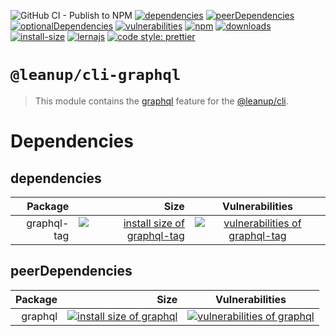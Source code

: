 ![GitHub CI - Publish to NPM](https://github.com/leanupjs/leanup/workflows/GitHub%20CI%20-%20Publish%20to%20NPM/badge.svg)
[![dependencies][dependencies]][dependencies-url]
[![peerDependencies][peerdependencies]][peerdependencies-url]
[![optionalDependencies][optionaldependencies]][optionaldependencies-url]
[![vulnerabilities][vulnerabilities]][vulnerabilities-url]
[![npm][npm]][npm-url]
[![downloads][downloads]][downloads-url]
[![install-size][install-size]][install-size-url]
[![lernajs][lernajs]][lernajs-url]
[![code style: prettier](https://img.shields.io/badge/code_style-prettier-ff69b4.svg)](https://github.com/prettier/prettier)

[npm]: https://img.shields.io/npm/v/@leanup/cli-graphql
[npm-url]: https://www.npmjs.com/package/@leanup/cli-graphql
[dependencies]: https://status.david-dm.org/gh/leanupjs/leanup.svg?path=packages/cli/plugins/graphql&ref=release/1.0
[dependencies-url]: https://david-dm.org/leanupjs/leanup?path=packages/cli/plugins/graphql&ref=release/1.0
[peerdependencies]: https://status.david-dm.org/gh/leanupjs/leanup.svg?path=packages/cli/plugins/graphql&ref=release/1.0&type=peer
[peerdependencies-url]: https://david-dm.org/leanupjs/leanup?path=packages/cli/plugins/graphql&ref=release/1.0&type=peer
[optionaldependencies]: https://status.david-dm.org/gh/leanupjs/leanup.svg?path=packages/cli/plugins/graphql&ref=release/1.0&type=optional
[optionaldependencies-url]: https://david-dm.org/leanupjs/leanup?path=packages/cli/plugins/graphql&ref=release/1.0&type=optional
[vulnerabilities]: https://snyk.io/test/npm/@leanup/cli-graphql/badge.svg
[vulnerabilities-url]: https://snyk.io/test/npm/@leanup/cli-graphql
[downloads]: https://img.shields.io/npm/dt/@leanup/cli-graphql
[downloads-url]: https://npmcharts.com/compare/@leanup/cli-graphql?minimal=true
[install-size]: https://packagephobia.now.sh/badge?p=@leanup/cli-graphql
[install-size-url]: https://packagephobia.now.sh/result?p=@leanup/cli-graphql
[lernajs]: https://img.shields.io/badge/managed%20with-lerna-blueviolet
[lernajs-url]: https://lerna.js.org

# `@leanup/cli-graphql`

> This module contains the [graphql](https://graphql.org/) feature for the [@leanup/cli](https://www.npmjs.com/package/@leanup/cli).

# Dependencies

## dependencies

|     Package |                                                                                                                                  Size |                                                      Vulnerabilities                                                      |
| ----------: | ------------------------------------------------------------------------------------------------------------------------------------: | :-----------------------------------------------------------------------------------------------------------------------: |
| graphql-tag | [![install size of graphql-tag](https://packagephobia.now.sh/badge?p=graphql-tag)](https://packagephobia.now.sh/result?p=graphql-tag) | [![vulnerabilities of graphql-tag](https://snyk.io/test/npm/graphql-tag/badge.svg)](https://snyk.io/test/npm/graphql-tag) |

## peerDependencies

| Package |                                                                                                                      Size |                                                Vulnerabilities                                                |
| ------: | ------------------------------------------------------------------------------------------------------------------------: | :-----------------------------------------------------------------------------------------------------------: |
| graphql | [![install size of graphql](https://packagephobia.now.sh/badge?p=graphql)](https://packagephobia.now.sh/result?p=graphql) | [![vulnerabilities of graphql](https://snyk.io/test/npm/graphql/badge.svg)](https://snyk.io/test/npm/graphql) |
